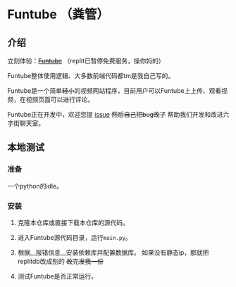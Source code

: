 # Funtube （粪管）

## 介绍

立刻体验：~~[Funtube](https:/funtube.lolunge.repl.co/)~~ （replit已暂停免费服务，操你妈的）

Funtube整体使用逻辑、大多数前端代码都tm是我自己写的。

Funtube是一个简单~~轻小~~的视频网站程序，目前用户可以Funtube上上传、观看视频，在视频页面可以进行评论。

Funtube正在开发中，欢迎您提 [issue](https://github.com/geGDVS/Funtube/issues) ~~然后自己把bug改了~~ 帮助我们开发和改进六字街聊天室。

## 本地测试

### 准备

一个python的idle。

### 安装

1. 克隆本仓库或直接下载本仓库的源代码。

2. 进入Funtube源代码目录，运行`main.py`。

3. 根据__报错信息__安装依赖库并配置数据库。
   如果没有静态ip，那就把replitdb改成别的 ~~改完发我一份~~

4. 测试Funtube是否正常运行。
